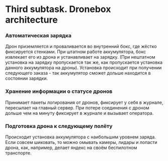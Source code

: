 # Third subtask. Dronebox architecture

### Автоматическая зарядка

Дрон приземляется и проваливается во внутренний бокс, где жёстко фиксируется стенками. При штатном работе аккумулятора, бокс извлекает его из дрона и устанавливает на зарядку. (При нештатном установка на зарядку пропускается так же, как пропускается установка данного аккумулятора на дроны). Установка происходит при получении следующего заказа - так аккумулятор сможет дольше находится в состоянии зарядки.

### Хранение информации о статусе дронов

Принимает пакеты логирования от дронов, фиксирует у себя в журнале, пересылает на главный сервер. При потере соединения с дроном дольше чем на минуту фиксирует в журнале и вызывает оператора.

### Подготовка дрона к следующему полёту

Происходит установка аккумулятора с наибольшим уровнем заряда. Если совсем шиковать, то можно омывать камеры, лидары и лопасти дрона, как, например, делает яндекс на своём беспилотном транспорте.
